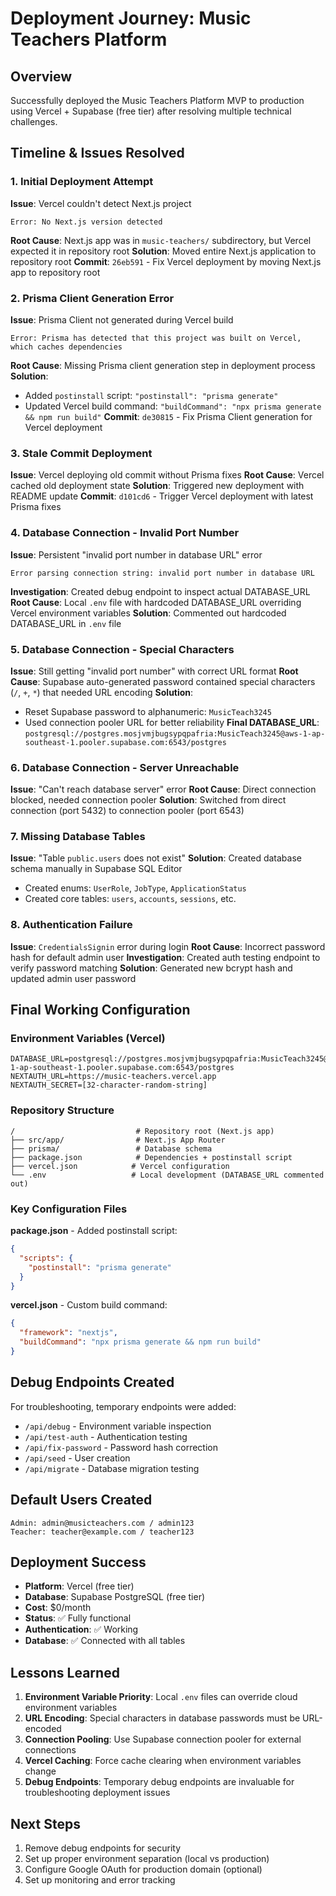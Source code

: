 # Deployment Journey: Music Teachers Platform

## Overview
Successfully deployed the Music Teachers Platform MVP to production using Vercel + Supabase (free tier) after resolving multiple technical challenges.

## Timeline & Issues Resolved

### 1. Initial Deployment Attempt
**Issue**: Vercel couldn't detect Next.js project
```
Error: No Next.js version detected
```
**Root Cause**: Next.js app was in `music-teachers/` subdirectory, but Vercel expected it in repository root
**Solution**: Moved entire Next.js application to repository root
**Commit**: `26eb591` - Fix Vercel deployment by moving Next.js app to repository root

### 2. Prisma Client Generation Error
**Issue**: Prisma Client not generated during Vercel build
```
Error: Prisma has detected that this project was built on Vercel, which caches dependencies
```
**Root Cause**: Missing Prisma client generation step in deployment process
**Solution**: 
- Added `postinstall` script: `"postinstall": "prisma generate"`
- Updated Vercel build command: `"buildCommand": "npx prisma generate && npm run build"`
**Commit**: `de30815` - Fix Prisma Client generation for Vercel deployment

### 3. Stale Commit Deployment
**Issue**: Vercel deploying old commit without Prisma fixes
**Root Cause**: Vercel cached old deployment state
**Solution**: Triggered new deployment with README update
**Commit**: `d101cd6` - Trigger Vercel deployment with latest Prisma fixes

### 4. Database Connection - Invalid Port Number
**Issue**: Persistent "invalid port number in database URL" error
```
Error parsing connection string: invalid port number in database URL
```
**Investigation**: Created debug endpoint to inspect actual DATABASE_URL
**Root Cause**: Local `.env` file with hardcoded DATABASE_URL overriding Vercel environment variables
**Solution**: Commented out hardcoded DATABASE_URL in `.env` file

### 5. Database Connection - Special Characters
**Issue**: Still getting "invalid port number" with correct URL format
**Root Cause**: Supabase auto-generated password contained special characters (`/`, `+`, `*`) that needed URL encoding
**Solution**: 
- Reset Supabase password to alphanumeric: `MusicTeach3245`
- Used connection pooler URL for better reliability
**Final DATABASE_URL**: `postgresql://postgres.mosjvmjbugsypqpafria:MusicTeach3245@aws-1-ap-southeast-1.pooler.supabase.com:6543/postgres`

### 6. Database Connection - Server Unreachable
**Issue**: "Can't reach database server" error
**Root Cause**: Direct connection blocked, needed connection pooler
**Solution**: Switched from direct connection (port 5432) to connection pooler (port 6543)

### 7. Missing Database Tables
**Issue**: "Table `public.users` does not exist"
**Solution**: Created database schema manually in Supabase SQL Editor
- Created enums: `UserRole`, `JobType`, `ApplicationStatus`
- Created core tables: `users`, `accounts`, `sessions`, etc.

### 8. Authentication Failure
**Issue**: `CredentialsSignin` error during login
**Root Cause**: Incorrect password hash for default admin user
**Investigation**: Created auth testing endpoint to verify password matching
**Solution**: Generated new bcrypt hash and updated admin user password

## Final Working Configuration

### Environment Variables (Vercel)
```
DATABASE_URL=postgresql://postgres.mosjvmjbugsypqpafria:MusicTeach3245@aws-1-ap-southeast-1.pooler.supabase.com:6543/postgres
NEXTAUTH_URL=https://music-teachers.vercel.app
NEXTAUTH_SECRET=[32-character-random-string]
```

### Repository Structure
```
/                           # Repository root (Next.js app)
├── src/app/                # Next.js App Router
├── prisma/                 # Database schema
├── package.json            # Dependencies + postinstall script
├── vercel.json            # Vercel configuration
└── .env                   # Local development (DATABASE_URL commented out)
```

### Key Configuration Files

**package.json** - Added postinstall script:
```json
{
  "scripts": {
    "postinstall": "prisma generate"
  }
}
```

**vercel.json** - Custom build command:
```json
{
  "framework": "nextjs",
  "buildCommand": "npx prisma generate && npm run build"
}
```

## Debug Endpoints Created
For troubleshooting, temporary endpoints were added:
- `/api/debug` - Environment variable inspection
- `/api/test-auth` - Authentication testing
- `/api/fix-password` - Password hash correction
- `/api/seed` - User creation
- `/api/migrate` - Database migration testing

## Default Users Created
```
Admin: admin@musicteachers.com / admin123
Teacher: teacher@example.com / teacher123
```

## Deployment Success
- **Platform**: Vercel (free tier)
- **Database**: Supabase PostgreSQL (free tier)
- **Cost**: $0/month
- **Status**: ✅ Fully functional
- **Authentication**: ✅ Working
- **Database**: ✅ Connected with all tables

## Lessons Learned
1. **Environment Variable Priority**: Local `.env` files can override cloud environment variables
2. **URL Encoding**: Special characters in database passwords must be URL-encoded
3. **Connection Pooling**: Use Supabase connection pooler for external connections
4. **Vercel Caching**: Force cache clearing when environment variables change
5. **Debug Endpoints**: Temporary debug endpoints are invaluable for troubleshooting deployment issues

## Next Steps
1. Remove debug endpoints for security
2. Set up proper environment separation (local vs production)
3. Configure Google OAuth for production domain (optional)
4. Set up monitoring and error tracking